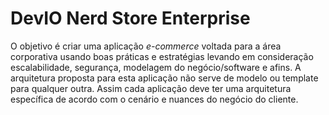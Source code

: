 # DevIO Nerd Store Enterprise
O objetivo é criar uma aplicação _e-commerce_ voltada para a área corporativa usando boas práticas e estratégias levando em consideração escalabilidade, segurança, modelagem do negócio/software e afins.
A arquitetura proposta para esta aplicação não serve de modelo ou template para qualquer outra. Assim cada aplicação deve ter uma arquitetura específica de acordo com o cenário e nuances do negócio do cliente.
